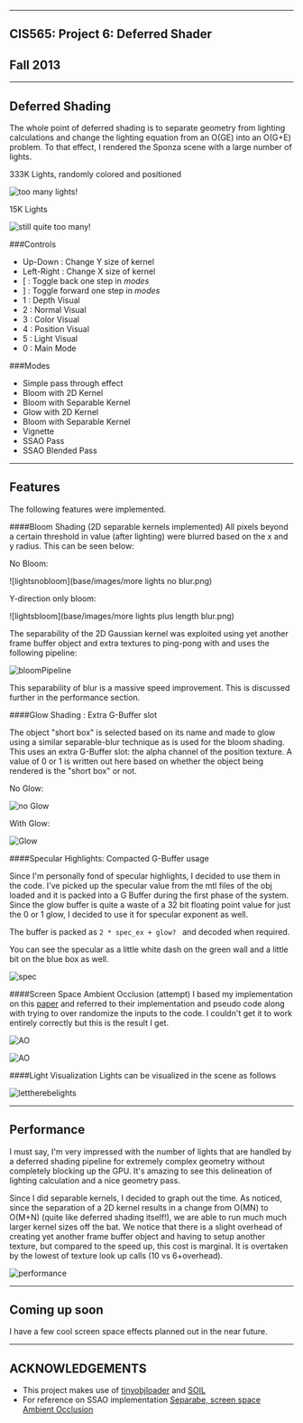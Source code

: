 -------------------------------------------------------------------------------
CIS565: Project 6: Deferred Shader
-------------------------------------------------------------------------------
Fall 2013
-------------------------------------------------------------------------------

---
Deferred Shading
---

The whole point of deferred shading is to separate geometry from lighting calculations and change the lighting equation from an O(GE) into an O(G+E) problem. To that effect, I rendered the Sponza scene with a large number of lights.

333K Lights, randomly colored and positioned

![too many lights!](base/images/crazy333k_noAO.png)

15K Lights

![still quite too many!](base/images/15K_lights.png)

###Controls
* Up-Down : Change Y size of kernel
* Left-Right : Change X size of kernel
* [ : Toggle back one step in *modes*
* ] : Toggle forward one step in *modes*
* 1 : Depth Visual
* 2 : Normal Visual
* 3 : Color Visual
* 4 : Position Visual
* 5 : Light Visual
* 0 : Main Mode

###Modes
* Simple pass through effect
* Bloom with 2D Kernel
* Bloom with Separable Kernel
* Glow with 2D Kernel
* Bloom with Separable Kernel
* Vignette
* SSAO Pass
* SSAO Blended Pass


--- 
Features
---

The following features were implemented.

####Bloom Shading (2D separable kernels implemented)
All pixels beyond a certain threshold in value (after lighting) were blurred based on the x and y radius. This can be seen below:

No Bloom:

![lightsnobloom](base/images/more lights no blur.png)

Y-direction only bloom:

![lightsbloom](base/images/more lights plus length blur.png)

The separability of the 2D Gaussian kernel was exploited using yet another frame buffer object and extra textures to ping-pong with and uses the following pipeline:

![bloomPipeline](base/images/separable.png)

This separability of blur is a massive speed improvement. This is discussed further in the performance section.

####Glow Shading : Extra G-Buffer slot

The object "short box" is selected based on its name and made to glow using a similar separable-blur technique as is used for the bloom shading. This uses an extra G-Buffer slot: the alpha channel of the position texture. A value of 0 or 1 is written out here based on whether the object being rendered is the "short box" or not.

No Glow:

![no Glow](base/images/box_noGlow.png)

With Glow:

![Glow](base/images/box_Glow.png)

####Specular Highlights: Compacted G-Buffer usage

Since I'm personally fond of specular highlights, I decided to use them in the code. I've picked up the specular value from the mtl files of the obj loaded and it is packed into a G Buffer during the first phase of the system. Since the glow buffer is quite a waste of a 32 bit floating point value for just the 0 or 1 glow, I decided to use it for specular exponent as well.

The buffer is packed as ````2 * spec_ex + glow? ```` and decoded when required.

You can see the specular as a little white dash on the green wall and a little bit on the blue box as well.

![spec](base/images/box_specular.png)

####Screen Space Ambient Occlusion (attempt)
I based my implementation on this [paper](http://graphics.cs.williams.edu/papers/SAOHPG12/) and referred to their implementation and pseudo code along with trying to over randomize the inputs to the code. I couldn't get it to work entirely correctly but this is the result I get.

![AO](base/images/AmbientOcclusion.png)

![AO](base/images/AOComp.png)

####Light Visualization
Lights can be visualized in the scene as follows

![lettherebelights](base/images/lightVisualizations.png)

---
Performance
---
I must say, I'm very impressed with the number of lights that are handled by a deferred shading pipeline for extremely complex geometry without completely blocking up the GPU. It's amazing to see this delineation of lighting calculation and a nice geometry pass. 

Since I did separable kernels, I decided to graph out the time. As noticed, since the separation of a 2D kernel results in a change from O(MN) to O(M+N) (quite like deferred shading itself!), we are able to run much much larger kernel sizes off the bat. We notice that there is a slight overhead of creating yet another frame buffer object and having to setup another texture, but compared to the speed up, this cost is marginal. It is overtaken by the lowest of texture look up calls (10 vs 6+overhead).

![performance](base/images/chart.png)

---
Coming up soon
---
I have a few cool screen space effects planned out in the near future.

---
ACKNOWLEDGEMENTS
---
* This project makes use of [tinyobjloader](http://syoyo.github.io/tinyobjloader/) and [SOIL](http://lonesock.net/soil.html)
* For reference on SSAO implementation [Separabe, screen space Ambient Occlusion](http://floored.com/blog/2013/ssao-screen-space-ambient-occlusion.html)
